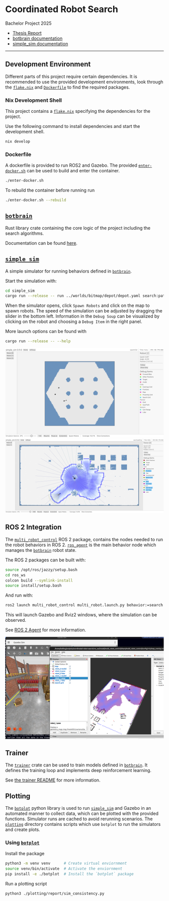 # Coordinated Robot Search

Bachelor Project 2025

- [Thesis Report](https://balderholst.github.io/coordinated-robot-search/report.pdf)
- [botbrain documentation](https://balderholst.github.io/coordinated-robot-search/docs/botbrain/botbrain)
- [simple_sim documentation](https://balderholst.github.io/coordinated-robot-search/docs/simple_sim/simple_sim)

---

## Development Environment
Different parts of this project require certain dependencies. It is recommended to use the provided development environments, look through the [`flake.nix`](./flake.nix) and [`Dockerfile`](./Dockerfile) to find the required packages.

### Nix Development Shell
This project contains a [`flake.nix`](./flake.nix) specifying the dependencies for the project.

Use the following command to install dependencies and start the development shell.
```bash
nix develop
```

### Dockerfile
A dockerfile is provided to run ROS2 and Gazebo. The provided [`enter-docker.sh`](./enter-docker.sh) can be used to build and enter the container.

```bash
./enter-docker.sh
```

To rebuild the container before running run

```bash
./enter-docker.sh --rebuild
```

## [`botbrain`](./botbrain)

Rust library crate containing the core logic of the project including the search algorithms.

Documentation can be found [here](https://balderholst.github.io/coordinated-robot-search/docs/botbrain/botbrain).

## [`simple_sim`](./simple_sim)

A simple simulator for running behaviors defined in [`botbrain`](#botbrain).

Start the simulation with:

```bash
cd simple_sim
cargo run --release -- run ../worlds/bitmap/depot/depot.yaml search:pathing
```

When the simulator opens, click `Spawn Robots` and click on the map to spawn robots. The speed of the simulation can be adjusted by dragging the slider in the bottom left. Information in the `Debug Soup` can be visualized by clicking on the robot and choosing a `Debug Item` in the right panel.

More launch options can be found with
```bash
cargo run --release -- --help
```

![Simple Sim environment](./report/figures/screenshots/simple-sim-gui.png)
![Another simple sim enviornment](./report/figures/screenshots/simple_sim_depot.png)

## ROS 2 Integration
The [`multi_robot_control`](./ros_ws/src/multi_robot_control) ROS 2 package, contains the nodes needed to run the robot behaviors in ROS 2. [`ros_agent`](./ros_ws/src/multi_robot_control/src/ros_agent) is the main behavior node which manages the [`botbrain`](#botbrain) robot state.


The ROS 2 packages can be built with:
```bash
source /opt/ros/jazzy/setup.bash
cd ros_ws
colcon build --symlink-install
source install/setup.bash
```

And run with:

```bash
ros2 launch multi_robot_control multi_robot.launch.py behavior:=search robots:=0,0,0:2,0,1 map:=../worlds/bitmap/depot/depot.yaml world:=depot
```

This will launch Gazebo and Rviz2 windows, where the simulation can be observed.

See [ROS 2 Agent](./ros_ws/ros_agent.md) for more information.

![ROS 2 environment](./report/figures/screenshots/multi_robot_map_overlay.png)

## Trainer
The [`trainer`](./trainer) crate can be used to train models defined in [`botbrain`](#botbrain). It defines the training loop and implements deep reinforcement learning.

See [the trainer README](./trainer/trainer.md) for more information.

## Plotting
The [`botplot`](./botplot) python library is used to run [`simple_sim`](#simple_sim) and Gazebo in an automated manner to collect data, which can be plotted with the provided functions. Simulator runs are cached to avoid rerunning scenarios. The [`plotting`](./plotting) directory contains scripts which use `botplot` to run the simulators and create plots.

### Using [`botplot`](./botplot/)
Install the package
```bash
python3 -m venv venv      # Create virtual enviornment
source venv/bin/activate  # Activate the enviornment
pip install -e ./botplot  # Install the `botplot` package
```

Run a plotting script
```bash
python3 ./plotting/report/sim_consistency.py
```
